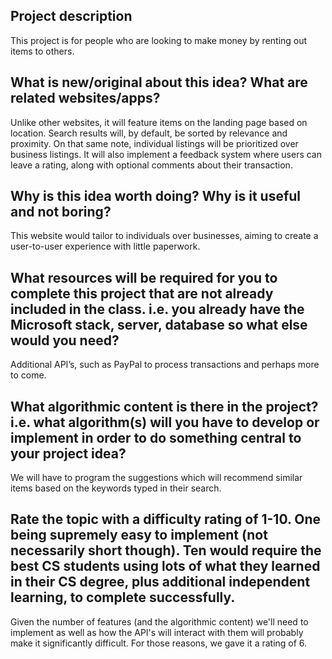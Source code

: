## Project description

This project is for people who are looking to make money by renting out items to others.

## What is new/original about this idea? What are related websites/apps?

Unlike other websites, it will feature items on the landing page based on location. Search results will, by default, be sorted by relevance and proximity. On that same note, individual listings will be prioritized over business listings. It will also implement a feedback system where users can leave a rating, along with optional comments about their transaction.

## Why is this idea worth doing? Why is it useful and not boring?

This website would tailor to individuals over businesses, aiming to create a user-to-user experience with little paperwork.

## What resources will be required for you to complete this project that are not already included in the class. i.e. you already have the Microsoft stack, server, database so what else would you need?

Additional API’s, such as PayPal to process transactions and perhaps more to come.

## What algorithmic content is there in the project? i.e. what algorithm(s) will you have to develop or implement in order to do something central to your project idea?

We will have to program the suggestions which will recommend similar items based on the keywords typed in their search.

## Rate the topic with a difficulty rating of 1-10. One being supremely easy to implement (not necessarily short though). Ten would require the best CS students using lots of what they learned in their CS degree, plus additional independent learning, to complete successfully.

Given the number of features (and the algorithmic content) we'll need to implement as well as how the API's will interact with them will probably make it significantly difficult. For those reasons, we gave it a rating of 6.
